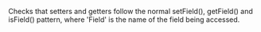 
Checks that setters and getters follow the normal setField(), getField() and isField() pattern, where 'Field' is the name of the field being accessed.
